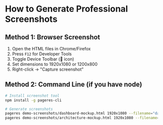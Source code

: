 # How to Generate Professional Screenshots

## Method 1: Browser Screenshot
1. Open the HTML files in Chrome/Firefox
2. Press `F12` for Developer Tools
3. Toggle Device Toolbar (📱 icon)
4. Set dimensions to 1920x1080 or 1200x800
5. Right-click → "Capture screenshot"

## Method 2: Command Line (if you have node)
```bash
# Install screenshot tool
npm install -g pageres-cli

# Generate screenshots
pageres demo-screenshots/dashboard-mockup.html 1920x1080 --filename="dashboard"
pageres demo-screenshots/architecture-mockup.html 1920x1080 --filename="architecture"
